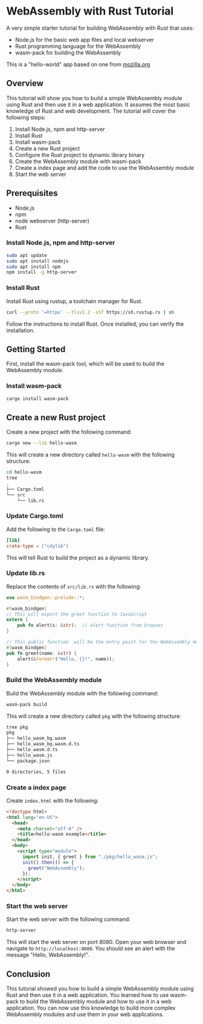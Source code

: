 # WebAssembly with Rust Tutorial

A very simple starter tutorial for building WebAssembly with Rust that uses:
- Node.js for the basic web app files and local webserver
- Rust programming language for the WebAssembly
- wasm-pack for building the WebAssembly

This is a "hello-world" app based on one from [mozilla.org](https://developer.mozilla.org/en-US/docs/WebAssembly/Rust_to_Wasm)

## Overview

This tutorial will show you how to build a simple WebAssembly module using Rust 
and then use it in a web application. It assumes the most basic knowledge of Rust and 
web development. The tutorial will cover the following steps:

1. Install Node.js, npm and http-server
2. Install Rust
3. Install wasm-pack
4. Create a new Rust project
5. Configure the Rust project to dynamic library binary
6. Create the WebAssembly module with wasm-pack
7. Create a index page and add the code to use the WebAssembly module
8. Start the web server

## Prerequisites

- Node.js
- npm
- node webserver (http-server) 
- Rust

### Install Node.js, npm and http-server

```bash
sudo apt update
sudo apt install nodejs
sudo apt install npm
npm install -g http-server
```

### Install Rust

Install Rust using rustup, a toolchain manager for Rust.
```bash
curl --proto '=https' --tlsv1.2 -sSf https://sh.rustup.rs | sh
```

Follow the instructions to install Rust. Once installed, you can verify the installation.

## Getting Started

First, install the wasm-pack tool, which will be used to build the WebAssembly module.
### Install wasm-pack

```bash
cargo install wasm-pack
```

## Create a new Rust project
Create a new project with the following command:

```bash
cargo new --lib hello-wasm
```

This will create a new directory called `hello-wasm` with the following structure:

```bash
cd hello-wasm
tree
.
├── Cargo.toml
└── src
    └── lib.rs
```

### Update Cargo.toml

Add the following to the `Cargo.toml` file:

```toml
[lib]
crate-type = ["cdylib"]
```

This will tell Rust to build the project as a dynamic library.

### Update lib.rs

Replace the contents of `src/lib.rs` with the following:

```rust
use wasm_bindgen::prelude::*;

#[wasm_bindgen]
// This will export the greet function to JavaScript
extern {
    pub fn alert(s: &str);  // alert function from browser
}

// This public function  will be the entry point for the WebAssembly module
#[wasm_bindgen]
pub fn greet(name: &str) {
    alert(&format!("Hello, {}!", name));
}
```

### Build the WebAssembly module

Build the WebAssembly module with the following command:

```bash
wasm-pack build
```

This will create a new directory called `pkg` with the following structure:

```bash
tree pkg
pkg
├── hello_wasm_bg.wasm
├── hello_wasm_bg.wasm.d.ts
├── hello_wasm.d.ts
├── hello_wasm.js
└── package.json

0 directories, 5 files
```

### Create a index page

Create `index.html` with the following:

```html
<!doctype html>
<html lang="en-US">
  <head>
    <meta charset="utf-8" />
    <title>hello-wasm example</title>
  </head>
  <body>
    <script type="module">
      import init, { greet } from "./pkg/hello_wasm.js";
      init().then(() => {
        greet("WebAssembly");
      });
    </script>
  </body>
</html>
```

### Start the web server

Start the web server with the following command:

```bash
http-server
```

This will start the web server on port 8080. Open your web browser and navigate to `http://localhost:8080`. You should see an alert with the message "Hello, WebAssembly!".

## Conclusion

This tutorial showed you how to build a simple WebAssembly module using Rust and then use it in a web application. You learned how to use wasm-pack to build the WebAssembly module and how to use it in a web application. You can now use this knowledge to build more complex WebAssembly modules and use them in your web applications.